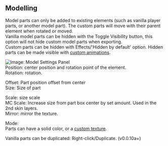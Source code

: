 ## Modelling
Model parts can only be added to existing elements (such as vanilla player parts, or another model part). The custom parts will move with their parent element when rotated or moved.  
Vanilla model parts can be hidden with the Toggle Visibility button, this option will not hide custom model parts when exporting.  
Custom parts can be hidden with Effects/'Hidden by default' option. Hidden parts can be made visible with [custom animations](https://github.com/tom5454/CustomPlayerModels/wiki/Animations).  

![Image: Model Settings Panel](https://github.com/tom5454/CustomPlayerModels/wiki/images/model_settings.png)  
Position: center position and rotation point of the element.  
Rotation: rotation.  

Offset: Part position offset from center  
Size: Size of part  

Scale: size scale  
MC Scale: Increase size from part box center by set amount. Used in the 2nd skin layers.  
Mirror: mirror the texture.  

Mode:  
Parts can have a solid color, or a [custom texture](https://github.com/tom5454/CustomPlayerModels/wiki/Texturing).  

Vanilla parts can be duplicated: Right-click/Duplicate. (v0.0.10a+)  

